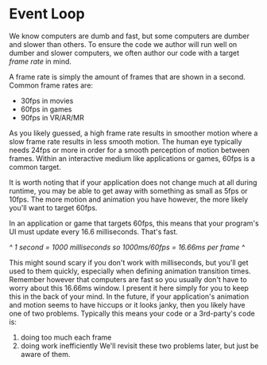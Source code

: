 # Event Loop

We know computers are dumb and fast, but some computers are dumber and slower than others. To ensure the code we author will run well on dumber and slower computers, we often author our code with a target *frame rate* in mind.

A frame rate is simply the amount of frames that are shown in a second. Common frame rates are:
- 30fps in movies
- 60fps in games
- 90fps in VR/AR/MR

As you likely guessed, a high frame rate results in smoother motion where a slow frame rate results in less smooth motion. The human eye typically needs 24fps or more in order for a smooth perception of motion between frames. Within an interactive medium like applications or games, 60fps is a common target.

It is worth noting that if your application does not change much at all during runtime, you may be able to get away with something as small as 5fps or 10fps. The more motion and animation you have however, the more likely you'll want to target 60fps.

In an application or game that targets 60fps, this means that your program's UI must update every 16.6 milliseconds. That's fast.

*^ 1 second = 1000 milliseconds so 1000ms/60fps = 16.66ms per frame ^*

This might sound scary if you don't work with milliseconds, but you'll get used to them quickly, especially when defining animation transition times. Remember however that computers are fast so you usually don't have to worry about this 16.66ms window. I present it here simply for you to keep this in the back of your mind. In the future, if your application's animation and motion seems to have hiccups or it looks janky, then you likely have one of two problems. Typically this means your code or a 3rd-party's code is: 
1. doing too much each frame
2. doing work inefficiently
We'll revisit these two problems later, but just be aware of them.

